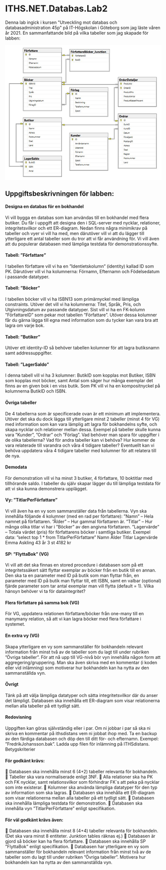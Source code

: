 # ITHS.NET.Databas.Lab2

Denna lab ingick i kursen "Utveckling mot databas och databasadministration 45p" på IT-Högskolan i Göteborg som jag läste våren år 2021. En sammanfattande bild på vilka tabeller som jag skapade för labben:

![](BookstoreDiagram.JPG)
## Uppgiftsbeskrivningen för labben:
#### Designa en databas för en bokhandel
Vi vill bygga en databas som kan användas till en bokhandel med flera butiker.
Du får i uppgift att designa den i SQL-server med nycklar, relationer,
integritetsvilkor och ett ER-diagram. Nedan finns några minimikrav på tabeller
och vyer vi vill ha med, men därutöver vill vi att du lägger till ytterligare ett
antal tabeller som du tror att vi får användning för. Vi vill även att du populerar
databasen med lämpliga testdata för demonstrationssyfte.
#### Tabell: ”Författare”
I tabellen författare vill vi ha en ”Identietskolumn” (identity) kallad ID som PK.
Därutöver vill vi ha kolumnerna: Förnamn, Efternamn och Födelsedatum i
passande datatyper.
#### Tabell: ”Böcker”
I tabellen böcker vill vi ha ISBN13 som primärnyckel med lämpliga constraints.
Utöver det vill vi ha kolumnerna: Titel, Språk, Pris, och Utgivningsdatum av
passande datatyper. Sist vill vi ha en FK-kolumn ”FörfattareID” som pekar mot
tabellen ”Författare”. Utöver dessa kolumner får du gärna lägga till egna med
information som du tycker kan vara bra att lagra om varje bok.
#### Tabell: ”Butiker”
Utöver ett identity-ID så behöver tabellen kolumner för att lagra butiksnamn
samt addressuppgifter.
#### Tabell: ”LagerSaldo”
I denna tabell vill vi ha 3 kolumner: ButikID som kopplas mot Butiker, ISBN som
kopplas mot böcker, samt Antal som säger hur många exemplar det finns av en
given bok i en viss butik. Som PK vill vi ha en kompositnyckel på kolumnerna
ButikID och ISBN. 
#### Övriga tabeller
De 4 tabellerna som är specificerade ovan är ett minimum att implementera.
Utöver det ska du dock lägga till ytterligare minst 2 tabeller (minst 4 för VG)
med information som kan vara lämplig att lagra för bokhandelns syfte, och
skapa nycklar och relationer mellan dessa.
Exempel på tabeller skulle kunna vara ”Kunder”, ”Ordrar” och ”Förlag”. Vad
behöver man spara för uppgifter i de olika tabellerna? Vad för andra tabeller
kan vi behöva? Hur kommer de vara relaterade till varandra och våra 4 tidigare
tabeller? Eventuellt kan vi behöva uppdatera våra 4 tidigare tabeller med
kolumner för att relatera till de nya.
#### Demodata
För demonstration vill vi ha minst 3 butiker, 4 författare, 10 boktitlar med
tillhörande saldo. I tabeller du själv skapar lägger du till lämpliga testdata för
att vi ska kunna demonstrera upplägget.
#### Vy: ”TitlarPerFörfattare”
Vi vill även ha en vy som sammanställer data från tabellerna. Vyn ska innehålla
följande 4 kolumner (med en rad per författare):
”Namn” – Hela namnet på författaren.
”Ålder” – Hur gammal författaren är.
”Titlar” – Hur många olika titlar vi har i ”Böcker” av den angivna författaren.
”Lagervärde” – Totala värdet (pris) för författarens böcker i samtliga butiker.
Exempel data: ”select top 1 * from TitlarPerFörfattare”
Namn Ålder Titlar Lagervärde
Emma Askling 43 år 3 st 4182 kr 
#### SP: ”FlyttaBok” (VG)
Vi vill att det ska finnas en stored procedure i databasen som på ett
integritetssäkert sätt flyttar exemplar av böcker från en butik till en annan. Den
ska ta en parameter med ID på butik som man flyttar från, en parameter med
ID på butik man flyttar till, ett ISBN, samt en valbar (optional) fjärde parameter
som tar antal exemplar man vill flytta (default = 1). Vilka hänsyn behöver vi ta
för dataintegritet?
#### Flera författare på samma bok (VG)
För VG, uppdatera relationen författare/böcker från one-many till en manymany relation, så att vi kan lagra böcker med flera författare i systemet.
#### En extra vy (VG)
Skapa ytterligare en vy som sammanställer för bokhandeln relevant
information från minst två av de tabeller som du lagt till under rubriken ”Övriga
tabeller”. För att nå upp till VG-nivå bör vyn innehålla någon form att
aggregering/gruppering. Man ska även skriva med en kommentar (i koden eller
vid inlämning) som motiverar hur bokhandeln kan ha nytta av den
sammanställda vyn.
#### Övrigt
Tänk på att välja lämpliga datatyper och sätta integritetsvilkor där du anser det
lämpligt. Databasen ska innehålla ett ER-diagram som visar relationerna mellan
alla tabeller på ett tydligt sätt.
#### Redovisning
Uppgiften kan göras självständig eller i par. Om ni jobbar i par så ska ni skriva
en kommentar på ithsdistans vem ni jobbat ihop med.
Ta en backup av den färdiga databasen och döp den till ditt för- och efternamn.
Exempel: ”FredrikJohansson.bak”. Ladda upp filen för inlämning på ITHSdistans.
Betygskriterier
#### För godkänt krävs:
 Databasen ska innehålla minst 6 (4+2) tabeller relevanta för bokhandeln.
 Tabeller ska vara normaliserade enligt 3NF.
 Alla relationer ska ha PK och FK nycklar, samt relationsvilkor som
förhindrar FK´s att peka på nycklar som inte existerar.
 Kolumner ska använda lämpliga datatyper för den typ av information
som ska lagras.
 Databasen ska innehålla ett ER-diagram som visar relationerna mellan
alla tabeller på ett tydligt sätt.
 Databasen ska innehålla lämpliga testdata för demonstration.
 Databasen ska innehålla vyn ”TitlarPerFörfattare” enligt specifikation.
#### För väl godkänt krävs även:
 Databasen ska innehålla minst 8 (4+4) tabeller relevanta för bokhandeln.
(Det ska vara minst 8 entiteter. Junktion tables räknas ej.)
 Databasen är gjord så böcker kan ha flera författare.
 Databasen ska innehålla SP ”FlyttaBok” enligt specifikation.
 Databasen har ytterligare en vy som sammanställer för bokhandeln
relevant information från minst två av de tabeller som du lagt till under
rubriken ”Övriga tabeller”. Motivera hur bokhandeln kan ha nytta av den
sammanställda vyn.
